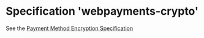 
# Specification 'webpayments-crypto'

See the [Payment Method Encryption Specification](https://rawgit.com/w3c/webpayments-crypto/gh-pages/index.html)
